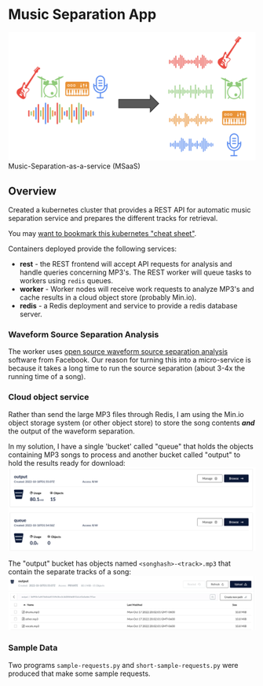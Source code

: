 # Music Separation App
![separation](images/music_separation.png)
Music-Separation-as-a-service (MSaaS)

## Overview
Created a kubernetes cluster that provides a REST API for automatic music separation service and prepares the different tracks for retrieval.

You may [want to bookmark this kubernetes "cheat sheet"](https://kubernetes.io/docs/reference/kubectl/cheatsheet/).

Containers deployed provide the following services:
+ **rest** - the REST frontend will accept API requests for analysis and handle queries concerning MP3's. The REST worker will queue tasks to workers using `redis` queues.
+ **worker** - Worker nodes will receive work requests to analyze MP3's and cache results in a cloud object store (probably Min.io).
+ **redis** - a Redis deployment and service to provide a redis database server.

### Waveform Source Separation Analysis
The worker uses [open source waveform source separation analysis](https://github.com/facebookresearch/demucs) software from Facebook. Our reason for turning this into a micro-service is because it takes a long time to run the source separation (about 3-4x the running time of a song).

### Cloud object service

Rather than send the large MP3 files through Redis, I am using the Min.io object storage system (or other object store) to store the song contents ***and*** the output of the waveform separation. 

In my solution, I have a single 'bucket' called "queue" that holds the objects containing MP3 songs to process and another bucket called "output" to hold the results ready for download:
![buckets](images/buckets.png)

The "output" bucket has objects named `<songhash>-<track>.mp3` that contain the separate tracks of a song:
![output bucket image](images/output-bucket.png)

### Sample Data
Two programs `sample-requests.py` and `short-sample-requests.py` were produced that make some sample requests.
